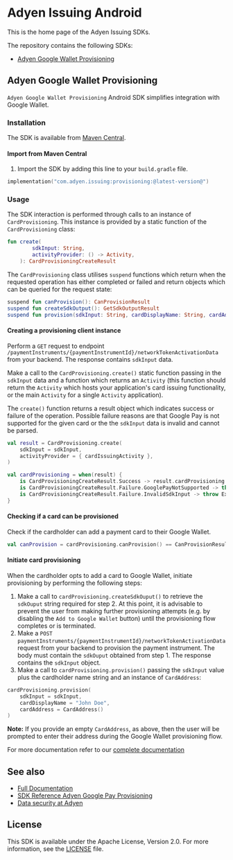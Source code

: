 # Adyen Issuing Android

This is the home page of the Adyen Issuing SDKs.

The repository contains the following SDKs:

- [Adyen Google Wallet Provisioning](#adyen-google-wallet-provisioning)

## Adyen Google Wallet Provisioning

`Adyen Google Wallet Provisioning` Android SDK simplifies integration with Google Wallet.

### Installation

The SDK is available from [Maven Central](https://central.sonatype.com/artifact/com.adyen.issuing/provisioning).

#### Import from Maven Central

1. Import the SDK by adding this line to your `build.gradle` file.
```kotlin
implementation("com.adyen.issuing:provisioning:@latest-version@")
```

### Usage

The SDK interaction is performed through calls to an instance of `CardProvisioning`. This instance is provided by a static function of the `CardProvisioning` class:

```kotlin
fun create(
        sdkInput: String,
        activityProvider: () -> Activity,
    ): CardProvisioningCreateResult
```

The `CardProvisioning` class utilises `suspend` functions which return when the requested operation has either completed or failed and return objects which can be queried for the request state:

```kotlin
suspend fun canProvision(): CanProvisionResult
suspend fun createSdkOutput(): GetSdkOutputResult
suspend fun provision(sdkInput: String, cardDisplayName: String, cardAddress: CardAddress): ProvisionResult
```

#### Creating a provisioning client instance

Perform a `GET` request to endpoint `/paymentInstruments/{paymentInstrumentId}/networkTokenActivationData` from your backend. The response contains `sdkInput` data.

Make a call to the `CardProvisioning.create()` static function passing in the `sdkInput` data and a function which returns an `Activity` (this function should return the `Activity` which hosts your application's card issuing functionality, or the main `Activity` for a single `Activity` application). 

The `create()` function returns a result object which indicates success or failure of the operation. Possible failure reasons are that Google Pay is not supported for the given card or the the `sdkInput` data is invalid and cannot be parsed.
```kotlin
val result = CardProvisioning.create(
    sdkInput = sdkInput,
    activityProvider = { cardIssuingActivity },
)

val cardProvisioning = when(result) {
    is CardProvisioningCreateResult.Success -> result.cardProvisioning
    is CardProvisioningCreateResult.Failure.GooglePayNotSupported -> throw Exception("The card does not support Google Pay")
    is CardProvisioningCreateResult.Failure.InvalidSdkInput -> throw Exception("The sdk input data is invalid")
}
```

#### Checking if a card can be provisioned

Check if the cardholder can add a payment card to their Google Wallet.
```kotlin
val canProvision = cardProvisioning.canProvision() == CanProvisionResult.CanBeProvisioned
```

#### Initiate card provisioning

When the cardholder opts to add a card to Google Wallet, initiate provisioning by performing the following steps:

1. Make a call to `cardProvisioning.createSdkOuput()` to retrieve the `sdkOuput` string required for step 2. At this point, it is advisable to prevent the user from making further provisioning attempts (e.g. by disabling the `Add to Google Wallet` button) until the provisioning flow completes or is terminated.
2. Make a `POST` `paymentInstruments/{paymentInstrumentId}/networkTokenActivationData` request from your backend to provision the payment instrument. The body must contain the `sdkOuput` obtained from step 1. The response contains the `sdkInput` object.
3. Make a call to `cardProvisioning.provision()` passing the `sdkInput` value plus the cardholder name string and an instance of `CardAddress`:
```kotlin
cardProvisioning.provision(
    sdkInput = sdkInput,
    cardDisplayName = "John Doe",
    cardAddress = CardAddress()
)
```

**Note:** If you provide an empty `CardAddress`, as above, then the user will be prompted to enter their address during the Google Wallet provisioning flow.

For more documentation refer to our [complete documentation](https://docs.adyen.com/issuing/digital-wallets/google-wallet-provisioning/)

## See also

* [Full Documentation](https://adyen.github.io/adyen-google-pay-provisioning-android/@latest-version@/Api/)
* [SDK Reference Adyen Google Pay Provisioning](https://adyen.github.io/adyen-google-pay-provisioning-android/@latest-version@/AdyenGoogleWalletProvisioning//)
* [Data security at Adyen](https://docs.adyen.com/development-resources/adyen-data-security)

## License

This SDK is available under the Apache License, Version 2.0. For more information, see the [LICENSE](https://github.com/Adyen/adyen-google-pay-provisioning-android/blob/main/LICENSE) file.
